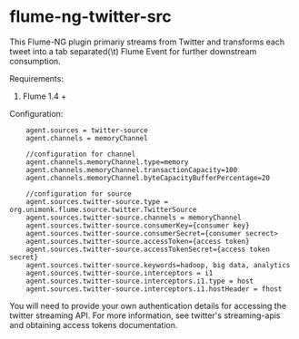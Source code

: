 flume-ng-twitter-src
====================

This Flume-NG plugin primariy streams from Twitter and transforms each tweet into a tab separated(\t) Flume Event for further downstream consumption. 

Requirements:
 1) Flume 1.4 +

Configuration:


        agent.sources = twitter-source
        agent.channels = memoryChannel
 
        //configuration for channel
        agent.channels.memoryChannel.type=memory
        agent.channels.memoryChannel.transactionCapacity=100
        agent.channels.memoryChannel.byteCapacityBufferPercentage=20

        //configuration for source
        agent.sources.twitter-source.type = org.unimonk.flume.source.twitter.TwitterSource
		agent.sources.twitter-source.channels = memoryChannel
		agent.sources.twitter-source.consumerKey={consumer key}
		agent.sources.twitter-source.consumerSecret={consumer secrect>
		agent.sources.twitter-source.accessToken={access token}
		agent.sources.twitter-source.accessTokenSecret={access token secret}
		agent.sources.twitter-source.keywords=hadoop, big data, analytics
		agent.sources.twitter-source.interceptors = i1
		agent.sources.twitter-source.interceptors.i1.type = host
		agent.sources.twitter-source.interceptors.i1.hostHeader = fhost


		
You will need to provide your own authentication details for accessing the twitter streaming API.
 For more information, see twitter's streaming-apis and obtaining access tokens documentation.